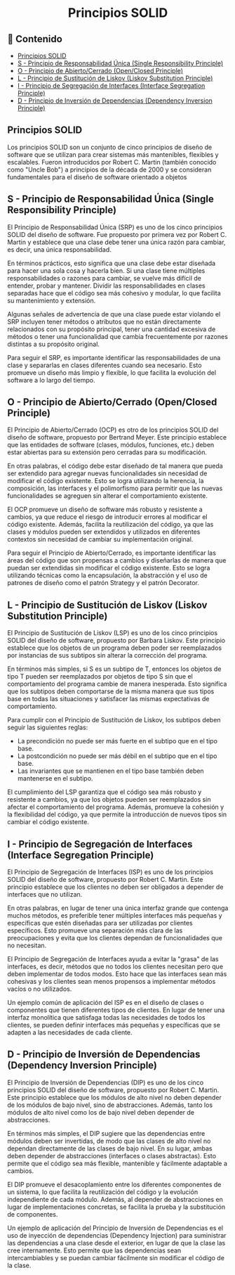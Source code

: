 <h1 align="center">Principios SOLID</h1>

<h2>📑 Contenido</h2>

- [Principios SOLID](#principios-solid)
- [S - Principio de Responsabilidad Única (Single Responsibility Principle)](#s---principio-de-responsabilidad-única-single-responsibility-principle)
- [O - Principio de Abierto/Cerrado (Open/Closed Principle)](#o---principio-de-abiertocerrado-openclosed-principle)
- [L - Principio de Sustitución de Liskov (Liskov Substitution Principle)](#l---principio-de-sustitución-de-liskov-liskov-substitution-principle)
- [I - Principio de Segregación de Interfaces (Interface Segregation Principle)](#i---principio-de-segregación-de-interfaces-interface-segregation-principle)
- [D - Principio de Inversión de Dependencias (Dependency Inversion Principle)](#d---principio-de-inversión-de-dependencias-dependency-inversion-principle)

## Principios SOLID

Los principios SOLID son un conjunto de cinco principios de diseño de software que se utilizan para crear sistemas más mantenibles, flexibles y escalables. Fueron introducidos por Robert C. Martin (también conocido como "Uncle Bob") a principios de la década de 2000 y se consideran fundamentales para el diseño de software orientado a objetos

## S - Principio de Responsabilidad Única (Single Responsibility Principle)

El Principio de Responsabilidad Única (SRP) es uno de los cinco principios SOLID del diseño de software. Fue propuesto por primera vez por Robert C. Martin y establece que una clase debe tener una única razón para cambiar, es decir, una única responsabilidad.

En términos prácticos, esto significa que una clase debe estar diseñada para hacer una sola cosa y hacerla bien. Si una clase tiene múltiples responsabilidades o razones para cambiar, se vuelve más difícil de entender, probar y mantener. Dividir las responsabilidades en clases separadas hace que el código sea más cohesivo y modular, lo que facilita su mantenimiento y extensión.

Algunas señales de advertencia de que una clase puede estar violando el SRP incluyen tener métodos o atributos que no están directamente relacionados con su propósito principal, tener una cantidad excesiva de métodos o tener una funcionalidad que cambia frecuentemente por razones distintas a su propósito original.

Para seguir el SRP, es importante identificar las responsabilidades de una clase y separarlas en clases diferentes cuando sea necesario. Esto promueve un diseño más limpio y flexible, lo que facilita la evolución del software a lo largo del tiempo.

## O - Principio de Abierto/Cerrado (Open/Closed Principle)

El Principio de Abierto/Cerrado (OCP) es otro de los principios SOLID del diseño de software, propuesto por Bertrand Meyer. Este principio establece que las entidades de software (clases, módulos, funciones, etc.) deben estar abiertas para su extensión pero cerradas para su modificación.

En otras palabras, el código debe estar diseñado de tal manera que pueda ser extendido para agregar nuevas funcionalidades sin necesidad de modificar el código existente. Esto se logra utilizando la herencia, la composición, las interfaces y el polimorfismo para permitir que las nuevas funcionalidades se agreguen sin alterar el comportamiento existente.

El OCP promueve un diseño de software más robusto y resistente a cambios, ya que reduce el riesgo de introducir errores al modificar el código existente. Además, facilita la reutilización del código, ya que las clases y módulos pueden ser extendidos y utilizados en diferentes contextos sin necesidad de cambiar su implementación original.

Para seguir el Principio de Abierto/Cerrado, es importante identificar las áreas del código que son propensas a cambios y diseñarlas de manera que puedan ser extendidas sin modificar el código existente. Esto se logra utilizando técnicas como la encapsulación, la abstracción y el uso de patrones de diseño como el patrón Strategy y el patrón Decorator.

## L - Principio de Sustitución de Liskov (Liskov Substitution Principle)

El Principio de Sustitución de Liskov (LSP) es uno de los cinco principios SOLID del diseño de software, propuesto por Barbara Liskov. Este principio establece que los objetos de un programa deben poder ser reemplazados por instancias de sus subtipos sin alterar la corrección del programa.

En términos más simples, si S es un subtipo de T, entonces los objetos de tipo T pueden ser reemplazados por objetos de tipo S sin que el comportamiento del programa cambie de manera inesperada. Esto significa que los subtipos deben comportarse de la misma manera que sus tipos base en todas las situaciones y satisfacer las mismas expectativas de comportamiento.

Para cumplir con el Principio de Sustitución de Liskov, los subtipos deben seguir las siguientes reglas:

- La precondición no puede ser más fuerte en el subtipo que en el tipo base.
- La postcondición no puede ser más débil en el subtipo que en el tipo base.
- Las invariantes que se mantienen en el tipo base también deben mantenerse en el subtipo.

El cumplimiento del LSP garantiza que el código sea más robusto y resistente a cambios, ya que los objetos pueden ser reemplazados sin afectar el comportamiento del programa. Además, promueve la cohesión y la flexibilidad del código, ya que permite la introducción de nuevos tipos sin cambiar el código existente.

## I - Principio de Segregación de Interfaces (Interface Segregation Principle)

El Principio de Segregación de Interfaces (ISP) es uno de los principios SOLID del diseño de software, propuesto por Robert C. Martin. Este principio establece que los clientes no deben ser obligados a depender de interfaces que no utilizan.

En otras palabras, en lugar de tener una única interfaz grande que contenga muchos métodos, es preferible tener múltiples interfaces más pequeñas y específicas que estén diseñadas para ser utilizadas por clientes específicos. Esto promueve una separación más clara de las preocupaciones y evita que los clientes dependan de funcionalidades que no necesitan.

El Principio de Segregación de Interfaces ayuda a evitar la "grasa" de las interfaces, es decir, métodos que no todos los clientes necesitan pero que deben implementar de todos modos. Esto hace que las interfaces sean más cohesivas y los clientes sean menos propensos a implementar métodos vacíos o no utilizados.

Un ejemplo común de aplicación del ISP es en el diseño de clases o componentes que tienen diferentes tipos de clientes. En lugar de tener una interfaz monolítica que satisfaga todas las necesidades de todos los clientes, se pueden definir interfaces más pequeñas y específicas que se adapten a las necesidades de cada cliente.

## D - Principio de Inversión de Dependencias (Dependency Inversion Principle)

El Principio de Inversión de Dependencias (DIP) es uno de los cinco principios SOLID del diseño de software, propuesto por Robert C. Martin. Este principio establece que los módulos de alto nivel no deben depender de los módulos de bajo nivel, sino de abstracciones. Además, tanto los módulos de alto nivel como los de bajo nivel deben depender de abstracciones.

En términos más simples, el DIP sugiere que las dependencias entre módulos deben ser invertidas, de modo que las clases de alto nivel no dependan directamente de las clases de bajo nivel. En su lugar, ambas deben depender de abstracciones (interfaces o clases abstractas). Esto permite que el código sea más flexible, mantenible y fácilmente adaptable a cambios.

El DIP promueve el desacoplamiento entre los diferentes componentes de un sistema, lo que facilita la reutilización del código y la evolución independiente de cada módulo. Además, al depender de abstracciones en lugar de implementaciones concretas, se facilita la prueba y la substitución de componentes.

Un ejemplo de aplicación del Principio de Inversión de Dependencias es el uso de inyección de dependencias (Dependency Injection) para suministrar las dependencias a una clase desde el exterior, en lugar de que la clase las cree internamente. Esto permite que las dependencias sean intercambiables y se puedan cambiar fácilmente sin modificar el código de la clase.
